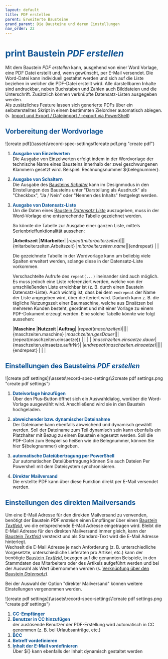 ```yaml
---
layout: default
title: PDF erstellen
parent: Erweiterte Bausteine
grand_parent: Die Bausteine und deren Einstellungen
nav_order: 22
---
```


# <span style="color:#0b5394"><span class="material-icons">print</span> **Baustein *PDF erstellen***</span>

Mit dem Baustein *PDF erstellen* kann, ausgehend von einer Word Vorlage, eine PDF Datei erstellt
und, wenn gewünscht, per E-Mail versendet. Die Word-Datei kann individuell gestaltet werden und sich
auf die Liste beziehen in welcher die PDF-Datei erstellt wird. Alle darstellbaren Inhalte sind andruckbar,
neben Buchstaben und Zahlen auch Bilddateien und die Unterschrift. Zusätzlich können verknüpfte Datensatz-Listen
ausgegeben werden.  
Als zusätzliches Feature lassen sich generierte PDFs über ein selbsterstelltes Skript in einem bestimmten Zielordner automatisch ablegen. (s. [Import und Export / Dateiimport / -export via PowerShell](/docs/import-export.html#dateiimport---export-via-powershell))

## <span style="color:#0b5394">Vorbereitung der Wordvorlage</span>  

![create pdf](\assets\record-spec-settings\1create pdf.png "create pdf")  
1. <span style="color:#0b5394">**Ausgabe von Einzelwerten**</span>  
    Die Ausgabe von Einzelwerten erfolgt indem in der Wordvorlage der technische Name eines Bausteins innerhalb der
    zwei geschwungenen Klammern gesetzt wird. Beispiel: Rechnungsnummer ${belegnummer}.

2. <span style="color:#0b5394">**Ausgabe von Schaltern**</span>  
    Die Ausgabe des
    [Bausteins *Schalter*](/docs/record-spec-settings/grand-childs-form/switch.html)
    kann im Designmodus in den Einstellungen des Bausteins unter "Darstellung als Ausdruck" als "Checkbox",
    "Ja / Nein" oder "Nennen des Inhalts" festgelegt werden.

3. <span style="color:#0b5394">**Ausgabe von Datensatz-Liste**</span>  
    Um die Daten eines [Baustein *Datensatz Liste*](/docs/record-spec-settings/grand-child-expanded/record-list.html) auszugeben, muss in der Word-Vorlage eine entsprechende Tabelle gezeichnet werden.
    
    So könnte die Tabelle zur Ausgabe einer ganzen Liste, mittels Serienbrieffunktionalität aussehen:

    |**Arbeitszeit**                         |**Mitarbeiter**|
    |${repeat(mitarbeiterzeiten)}            |           |
    |${mitarbeiterzeiten.Arbeitszeit}        |${mitarbeiterzeiten.name}|
    |${endrepeat}                            |                         |

    Die gezeichnete Tabelle in der Wordvorlage kann um beliebig viele Spalten erweitert werden, solange
    diese in der Datensatz-Liste vorkommen.

    Verschachtelte Aufrufe des `repeat(...)` ineinander sind auch möglich. Es muss jedoch eine Liste referenziert werden, welche von der umschließenden Liste erreichbar ist (z. B. durch einen Baustein Datensatz-Liste). Auch wichtig ist, dass bei dem  `endrepeat` der Name der Liste angegeben wird, über die iteriert wird. Dadurch kann z. B. die tägliche Nutzungszeit einer Baumaschine, welche aus Einsätzen bei mehreren Kunden besteht, geordnet und mit einer Vorlage zu einem PDF-Dokument erzeugt werden.
    Eine solche Tabelle könnte wie folgt aussehen:

    |**Maschine**                       |**Nutzzeit**               |**Auftrag**|
    |${repeat(maschzeiten)}             |                           |           |
    |${maschzeiten.maschine}            |${maschzeiten.gesDauer}    |           |
    |${repeat(maschzeiten.einsaetze)}   |                           |           |
    |                                   |${maschzeiten.einsaetze.dauer}|${maschzeiten.einsaetze.auftrNr}|
    |${endrepeat(maschzeiten.einsaetze)}|                           |           |
    |${endrepeat}                       |                           |           |

## <span style="color:#0b5394">Einstellungen des Bausteins *PDF erstellen*</span>

![create pdf settings](\assets\record-spec-settings\2create pdf settings.png "create pdf settings")

1. <span style="color:#0b5394">**Dateivorlage hinzufügen**</span>  
    Über den Plus-Button öffnet sich ein Auswahldialog, worüber die Word-Vorlage ausgewählt wird. Anschließend wird
    sie in den Baustein hochgeladen.

2. <span style="color:#0b5394">**abweichender bzw. dynamischer Dateinahme**</span>  
    Der Dateiname kann ebenfalls abweichend und dynamisch gewählt werden. Soll der Dateiname zum Teil dynamisch sein
    kann ebenfalls ein Platzhalter mit Bezug zu einem Baustein eingesetzt werden. Soll die PDF-Datei zum Beispiel so
    heißen wie die Belegnummer, können Sie hier ${belegnummer} eingeben.

3. <span style="color:#0b5394">**automatische Dateiübertragung per PowerShell**</span>  
    Zur automatischen Dateiübertragung können Sie auch Dateien Per Powershell mit dem Dateisystem
    synchronisieren.

4. <span style="color:#0b5394">**Direkter Mailversand**</span>  
    Die erstellte PDF kann über diese Funktion direkt per E-Mail versendet werden.

## <span style="color:#0b5394">Einstellungen des direkten Mailversands</span>
Um eine E-Mail Adresse für den direkten Mailversand zu verwenden, benötigt der Baustein *PDF erstellen* einen Empfänger über einen [Baustein *Textfeld*](/docs/record-spec-settings/grand-childs-form/text.html), wo die entsprechende E-Mail Adresse eingetragen wird.
Bleibt die E-Mail Adresse für den direkten Mailversand immer gleich, kann der [Baustein *Textfeld*](/docs/record-spec-settings/grand-childs-form/text.html) versteckt und als Standard-Text wird die E-Mail Adresse hinterlegt.  
Wechselt die E-Mail Adresse je nach Anforderung (z. B. unterschiedliche Vorgesetzte, unterschiedliche Lieferaten pro Artikel, etc.) kann der benötigte [Baustein *Textfeld*](/docs/record-spec-settings/grand-childs-form/text.html), bezogen auf die genannten Beispiele, in den Stammdaten des Mitarbeiters oder des Artikels aufgeführt werden und bei der Auswahl als Wert übernommen werden (s. [Verknüpfung über den Baustein *Datensatz*](/docs/link-lists.html)).

Bei der Auswahl der Option "direkter Mailversand" können weitere Einstellungen vergenommen werden.

![create pdf settings](\assets\record-spec-settings\1create pdf settings.png "create pdf settings")

1. <span style="color:#0b5394">**CC-Empfänger**</span>
2. <span style="color:#0b5394">**Benutzer in CC hinzufügen**</span>  
    der auslösende Benutzer der PDF-Erstellung wird automatisch in CC genommen (z. B. bei Urlaubsanträge, etc.)
3. <span style="color:#0b5394">**BCC**</span>
4. <span style="color:#0b5394">**Betreff vordefinieren**</span>
5. <span style="color:#0b5394">**Inhalt der E-Mail vordefinieren**</span>  
    Über ${} kann ebenfalls der Inhalt dynamisch gestaltet werden
